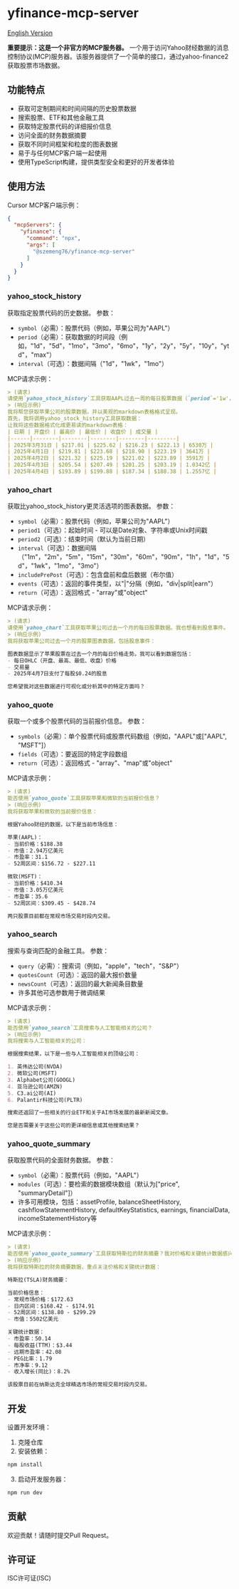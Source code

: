 # yfinance-mcp-server
[English Version](./README.md)

**重要提示：这是一个非官方的MCP服务器。**
一个用于访问Yahoo财经数据的消息控制协议(MCP)服务器。该服务器提供了一个简单的接口，通过yahoo-finance2获取股票市场数据。
## 功能特点
- 获取可定制期间和时间间隔的历史股票数据
- 搜索股票、ETF和其他金融工具
- 获取特定股票代码的详细报价信息
- 访问全面的财务数据摘要
- 获取不同时间框架和粒度的图表数据
- 易于与任何MCP客户端一起使用
- 使用TypeScript构建，提供类型安全和更好的开发者体验
## 使用方法
Cursor MCP客户端示例：
```json
{
  "mcpServers": {
    "yfinance": {
      "command": "npx",
      "args": [
        "@szemeng76/yfinance-mcp-server"
      ]
    }
  }
}
```

### yahoo_stock_history
获取指定股票代码的历史数据。
参数：
- `symbol`（必需）：股票代码（例如，苹果公司为"AAPL"）
- `period`（必需）：获取数据的时间段（例如，"1d"，"5d"，"1mo"，"3mo"，"6mo"，"1y"，"2y"，"5y"，"10y"，"ytd"，"max"）
- `interval`（可选）：数据间隔（"1d"，"1wk"，"1mo"）

MCP请求示例：
```markdown
> (请求) 
请使用`yahoo_stock_history`工具获取AAPL过去一周的每日股票数据（`period`='1w'，`interval`='1d'）。然后将结果以markdown表格形式展示。
> (响应示例)
我将帮您获取苹果公司的股票数据，并以美观的markdown表格格式呈现。
首先，我将调用yahoo_stock_history工具获取数据：
让我将这些数据格式化成更易读的markdown表格：
| 日期 | 开盘价 | 最高价 | 最低价 | 收盘价 | 成交量 |
|------|--------|--------|--------|--------|---------|
| 2025年3月31日 | $217.01 | $225.62 | $216.23 | $222.13 | 6530万 |
| 2025年4月1日 | $219.81 | $223.68 | $218.90 | $223.19 | 3641万 |
| 2025年4月2日 | $221.32 | $225.19 | $221.02 | $223.89 | 3591万 |
| 2025年4月3日 | $205.54 | $207.49 | $201.25 | $203.19 | 1.0342亿 |
| 2025年4月4日 | $193.89 | $199.88 | $187.34 | $188.38 | 1.2557亿 |
```

### yahoo_chart
获取比yahoo_stock_history更灵活选项的图表数据。
参数：
- `symbol`（必需）：股票代码（例如，苹果公司为"AAPL"）
- `period1`（可选）：起始时间 - 可以是Date对象、字符串或Unix时间戳
- `period2`（可选）：结束时间（默认为当前日期）
- `interval`（可选）：数据间隔（"1m"，"2m"，"5m"，"15m"，"30m"，"60m"，"90m"，"1h"，"1d"，"5d"，"1wk"，"1mo"，"3mo"）
- `includePrePost`（可选）：包含盘前和盘后数据（布尔值）
- `events`（可选）：返回的事件类型，以"|"分隔（例如，"div|split|earn"）
- `return`（可选）：返回格式 - "array"或"object"

MCP请求示例：
```markdown
> (请求)
请使用`yahoo_chart`工具获取苹果公司过去一个月的每日股票数据。我也想看到股息事件。
> (响应示例)
我将获取苹果公司过去一个月的股票图表数据，包括股息事件：

图表数据显示了苹果股票在过去一个月的每日价格走势。我可以看到数据包括：
- 每日OHLC（开盘、最高、最低、收盘）价格
- 交易量
- 2025年4月7日支付了每股$0.24的股息

您希望我对这些数据进行可视化或分析其中的特定方面吗？
```

### yahoo_quote
获取一个或多个股票代码的当前报价信息。
参数：
- `symbols`（必需）：单个股票代码或股票代码数组（例如，"AAPL"或["AAPL", "MSFT"]）
- `fields`（可选）：要返回的特定字段数组
- `return`（可选）：返回格式 - "array"、"map"或"object"

MCP请求示例：
```markdown
> (请求)
能否使用`yahoo_quote`工具获取苹果和微软的当前报价信息？
> (响应示例)
我将获取苹果和微软的当前报价信息：

根据Yahoo财经的数据，以下是当前市场信息：

苹果(AAPL)：
- 当前价格：$188.38
- 市值：2.94万亿美元
- 市盈率：31.1
- 52周区间：$156.72 - $227.11

微软(MSFT)：
- 当前价格：$410.34
- 市值：3.05万亿美元
- 市盈率：35.6
- 52周区间：$309.45 - $428.74

两只股票目前都在常规市场交易时段内交易。
```

### yahoo_search
搜索与查询匹配的金融工具。
参数：
- `query`（必需）：搜索词（例如，"apple"，"tech"，"S&P"）
- `quotesCount`（可选）：返回的最大报价数量
- `newsCount`（可选）：返回的最大新闻条目数量
- 许多其他可选参数用于微调结果

MCP请求示例：
```markdown
> (请求)
能否使用`yahoo_search`工具搜索与人工智能相关的公司？
> (响应示例)
我将搜索与人工智能相关的公司：

根据搜索结果，以下是一些与人工智能相关的顶级公司：

1. 英伟达公司(NVDA)
2. 微软公司(MSFT)
3. Alphabet公司(GOOGL)
4. 亚马逊公司(AMZN)
5. C3.ai公司(AI)
6. Palantir科技公司(PLTR)

搜索还返回了一些相关的行业ETF和关于AI市场发展的最新新闻文章。

您是否需要关于这些公司的更详细信息或其他搜索结果？
```

### yahoo_quote_summary
获取股票代码的全面财务数据。
参数：
- `symbol`（必需）：股票代码（例如，"AAPL"）
- `modules`（可选）：要检索的数据模块数组（默认为["price", "summaryDetail"]）
- 许多可用模块，包括：assetProfile, balanceSheetHistory, cashflowStatementHistory, defaultKeyStatistics, earnings, financialData, incomeStatementHistory等

MCP请求示例：
```markdown
> (请求)
能否使用`yahoo_quote_summary`工具获取特斯拉的财务摘要？我对价格和关键统计数据感兴趣。
> (响应示例)
我将获取特斯拉的财务摘要数据，重点关注价格和关键统计数据：

特斯拉(TSLA)财务摘要：

当前价格信息：
- 常规市场价格：$172.63
- 日内区间：$168.42 - $174.91
- 52周区间：$138.80 - $299.29
- 市值：5502亿美元

关键统计数据：
- 市盈率：50.14
- 每股收益(TTM)：$3.44
- 远期市盈率：42.08
- PEG比率：1.79
- 市净率：9.12
- 收入增长(同比)：8.2%

该股票目前在纳斯达克全球精选市场的常规交易时段内交易。
```

## 开发
设置开发环境：
1. 克隆仓库
2. 安装依赖：
```bash
npm install
```
3. 启动开发服务器：
```bash
npm run dev
```
## 贡献
欢迎贡献！请随时提交Pull Request。
## 许可证
ISC许可证(ISC)
